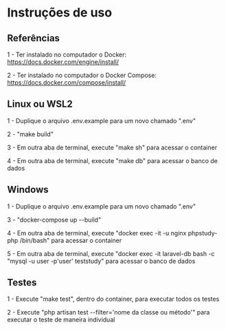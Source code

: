 # Instruções de uso

## Referências

1 - Ter instalado no computador o Docker: https://docs.docker.com/engine/install/

2 - Ter instalado no computador o Docker Compose: https://docs.docker.com/compose/install/

## Linux ou WSL2

1 - Duplique o arquivo .env.example para um novo chamado ".env"

2 - "make build"

3 - Em outra aba de terminal, execute "make sh" para acessar o container

4 - Em outra aba de terminal, execute "make db" para acessar o banco de dados

## Windows

1 - Duplique o arquivo .env.example para um novo chamado ".env"

3 - "docker-compose up --build"

4 - Em outra aba de terminal, execute "docker exec -it -u nginx phpstudy-php /bin/bash" para acessar o container

5 - Em outra aba de terminal, execute "docker exec -it laravel-db bash -c "mysql -u user -p'user' teststudy" para acessar o banco de dados

## Testes

1 - Execute "make test", dentro do container, para executar todos os testes

2 - Execute "php artisan test --filter='nome da classe ou método'" para executar o teste de maneira individual

